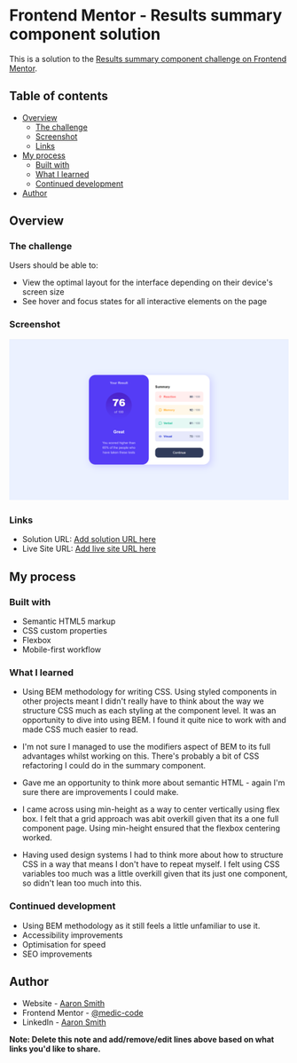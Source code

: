 # Frontend Mentor - Results summary component solution

This is a solution to the [Results summary component challenge on Frontend Mentor](https://www.frontendmentor.io/challenges/results-summary-component-CE_K6s0maV).

## Table of contents

- [Overview](#overview)
  - [The challenge](#the-challenge)
  - [Screenshot](#screenshot)
  - [Links](#links)
- [My process](#my-process)
  - [Built with](#built-with)
  - [What I learned](#what-i-learned)
  - [Continued development](#continued-development)
- [Author](#author)

## Overview

### The challenge

Users should be able to:

- View the optimal layout for the interface depending on their device's screen size
- See hover and focus states for all interactive elements on the page

### Screenshot

![Screenshot](https://github.com/medic-code/result-summary-comp/blob/main/screenshot1.PNG)

### Links

- Solution URL: [Add solution URL here](https://your-solution-url.com)
- Live Site URL: [Add live site URL here](https://your-live-site-url.com)

## My process

### Built with

- Semantic HTML5 markup
- CSS custom properties
- Flexbox
- Mobile-first workflow

### What I learned

- Using BEM methodology for writing CSS. Using styled components in other projects meant I didn't really have to think about the way we structure CSS much as each styling at the component level. It was an opportunity to dive into using BEM. I found it quite nice to work with and made CSS much easier to read.

- I'm not sure I managed to use the modifiers aspect of BEM to its full advantages whilst working on this. There's probably a bit of CSS refactoring I could do in the summary component.

- Gave me an opportunity to think more about semantic HTML - again I'm sure there are improvements I could make.

- I came across using min-height as a way to center vertically using flex box. I felt that a grid approach was abit overkill given that its a one full component page. Using min-height ensured that the flexbox centering worked.

- Having used design systems I had to think more about how to structure CSS in a way that means I don't have to repeat myself. I felt using CSS variables too much was a little overkill given that its just one component, so didn't lean too much into this.

### Continued development

- Using BEM methodology as it still feels a little unfamiliar to use it.
- Accessibility improvements
- Optimisation for speed
- SEO improvements

## Author

- Website - [Aaron Smith](https://www.aaron-smith.dev)
- Frontend Mentor - [@medic-code](https://www.frontendmentor.io/profile/medic-code)
- LinkedIn - [Aaron Smith](https://www.linkedin.com/in/dr-aaron-smith)

**Note: Delete this note and add/remove/edit lines above based on what links you'd like to share.**
